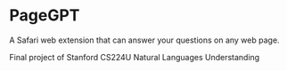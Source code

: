 # PageGPT
A Safari web extension that can answer your questions on any web page. 

Final project of Stanford CS224U Natural Languages Understanding

